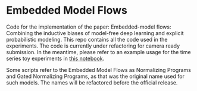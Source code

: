# Embedded Model Flows

Code for the implementation of the paper: Embedded-model flows: Combining the inductive biases of model-free deep learning and explicit probabilistic modeling.
This repo contains all the code used in the experiments. The code is currently under refactoring for camera ready submission. In the meantime, please refer to an example usage for the time series toy experiments in [this notebook](EmbeddedModelFlows.ipynb).

Some scripts refer to the Embedded Model Flows as Normalizing Programs and Gated Normalizing Programs, as that was the original name used for such models. The names will be refactored before the official release.
